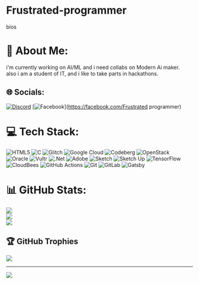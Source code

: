 # Frustrated-programmer
bios
# 💫 About Me:
i'm currently working on AI/ML and i need collabs on Modern Ai maker.<br>also i am a student of IT, and i like to take parts in hackathons.


## 🌐 Socials:
[![Discord](https://img.shields.io/badge/Discord-%237289DA.svg?logo=discord&logoColor=white)](https://discord.gg/https://discord.com/channels/@me) [![Facebook](https://img.shields.io/badge/Facebook-%231877F2.svg?logo=Facebook&logoColor=white)](https://facebook.com/Frustrated programmer) 

# 💻 Tech Stack:
![HTML5](https://img.shields.io/badge/html5-%23E34F26.svg?style=plastic&logo=html5&logoColor=white) ![C](https://img.shields.io/badge/c-%2300599C.svg?style=plastic&logo=c&logoColor=white) ![Glitch](https://img.shields.io/badge/glitch-%233333FF.svg?style=plastic&logo=glitch&logoColor=white) ![Google Cloud](https://img.shields.io/badge/GoogleCloud-%234285F4.svg?style=plastic&logo=google-cloud&logoColor=white) ![Codeberg](https://img.shields.io/badge/Codeberg-2185D0?style=plastic&logo=Codeberg&logoColor=white) ![OpenStack](https://img.shields.io/badge/Openstack-%23f01742.svg?style=plastic&logo=openstack&logoColor=white) ![Oracle](https://img.shields.io/badge/Oracle-F80000?style=plastic&logo=oracle&logoColor=white) ![Vultr](https://img.shields.io/badge/Vultr-007BFC.svg?style=plastic&logo=vultr) ![.Net](https://img.shields.io/badge/.NET-5C2D91?style=plastic&logo=.net&logoColor=white) ![Adobe](https://img.shields.io/badge/adobe-%23FF0000.svg?style=plastic&logo=adobe&logoColor=white) ![Sketch](https://img.shields.io/badge/Sketch-FFB387?style=plastic&logo=sketch&logoColor=black) ![Sketch Up](https://img.shields.io/badge/SketchUp-005F9E?style=plastic&logo=sketchup&logoColor=white) ![TensorFlow](https://img.shields.io/badge/TensorFlow-%23FF6F00.svg?style=plastic&logo=TensorFlow&logoColor=white) ![CloudBees](https://img.shields.io/badge/CloudBees-1997B5&?logo=cloudbees&logoColor=white&style=plastic) ![GitHub Actions](https://img.shields.io/badge/github%20actions-%232671E5.svg?style=plastic&logo=githubactions&logoColor=white) ![Git](https://img.shields.io/badge/git-%23F05033.svg?style=plastic&logo=git&logoColor=white) ![GitLab](https://img.shields.io/badge/gitlab-%23181717.svg?style=plastic&logo=gitlab&logoColor=white) ![Gatsby](https://img.shields.io/badge/Gatsby-%23663399.svg?style=plastic&logo=gatsby&logoColor=white)
# 📊 GitHub Stats:
![](https://github-readme-stats.vercel.app/api?username=CoolUser126&theme=dark&hide_border=false&include_all_commits=true&count_private=false)<br/>
![](https://github-readme-streak-stats.herokuapp.com/?user=CoolUser126&theme=dark&hide_border=false)<br/>
![](https://github-readme-stats.vercel.app/api/top-langs/?username=CoolUser126&theme=dark&hide_border=false&include_all_commits=true&count_private=false&layout=compact)

## 🏆 GitHub Trophies
![](https://github-profile-trophy.vercel.app/?username=CoolUser126&theme=radical&no-frame=false&no-bg=false&margin-w=4)

---
[![](https://visitcount.itsvg.in/api?id=CoolUser126&icon=0&color=0)](https://visitcount.itsvg.in)

<!-- Proudly created with GPRM ( https://gprm.itsvg.in ) -->

